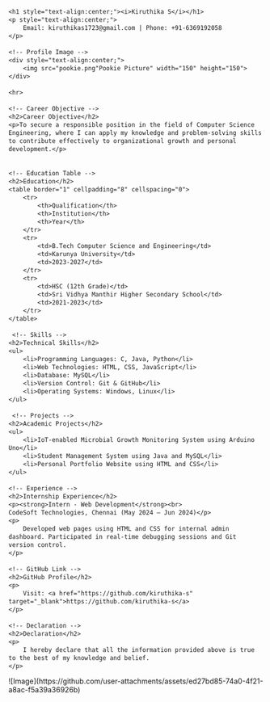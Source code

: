 <!DOCTYPE html>
<html>
<head>
    <title>Online CV/Resume - Kiruthika S</title>
</head>
<body>

    <h1 style="text-align:center;"><i>Kiruthika S</i></h1>
    <p style="text-align:center;">
        Email: kiruthikas1723@gmail.com | Phone: +91-6369192058
    </p>

    <!-- Profile Image -->
    <div style="text-align:center;">
        <img src="pookie.png"Pookie Picture" width="150" height="150">
    </div>

    <hr>

    <!-- Career Objective -->
    <h2>Career Objective</h2>
    <p>To secure a responsible position in the field of Computer Science Engineering, where I can apply my knowledge and problem-solving skills to contribute effectively to organizational growth and personal development.</p>


    <!-- Education Table -->
    <h2>Education</h2>
    <table border="1" cellpadding="8" cellspacing="0">
        <tr>
            <th>Qualification</th>
            <th>Institution</th>
            <th>Year</th>
        </tr>
        <tr>
            <td>B.Tech Computer Science and Engineering</td>
            <td>Karunya University</td>
            <td>2023-2027</td>
        </tr>
        <tr>
            <td>HSC (12th Grade)</td>
            <td>Sri Vidhya Manthir Higher Secondary School</td>
            <td>2021-2023</td>
        </tr>
    </table>

     <!-- Skills -->
    <h2>Technical Skills</h2>
    <ul>
        <li>Programming Languages: C, Java, Python</li>
        <li>Web Technologies: HTML, CSS, JavaScript</li>
        <li>Database: MySQL</li>
        <li>Version Control: Git & GitHub</li>
        <li>Operating Systems: Windows, Linux</li>
    </ul>

     <!-- Projects -->
    <h2>Academic Projects</h2>
    <ul>
        <li>IoT-enabled Microbial Growth Monitoring System using Arduino Uno</li>
        <li>Student Management System using Java and MySQL</li>
        <li>Personal Portfolio Website using HTML and CSS</li>
    </ul>

    <!-- Experience -->
    <h2>Internship Experience</h2>
    <p><strong>Intern - Web Development</strong><br>
    CodeSoft Technologies, Chennai (May 2024 – Jun 2024)</p>
    <p>
        Developed web pages using HTML and CSS for internal admin dashboard. Participated in real-time debugging sessions and Git version control.
    </p>

    <!-- GitHub Link -->
    <h2>GitHub Profile</h2>
    <p>
        Visit: <a href="https://github.com/kiruthika-s" target="_blank">https://github.com/kiruthika-s</a>
    </p>

    <!-- Declaration -->
    <h2>Declaration</h2>
    <p>
        I hereby declare that all the information provided above is true to the best of my knowledge and belief.
    </p>
</body>
</html>
![Image](https://github.com/user-attachments/assets/ed27bd85-74a0-4f21-a8ac-f5a39a36926b)
